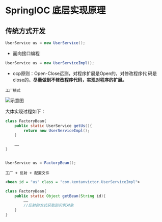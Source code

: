 # SpringIOC 底层实现原理

## 传统方式开发

```java
UserService us = new UserService();
```

+ 面向接口编程

```java
UserService us = new UserServiceImpl();
```

+ ocp原则：Open-Close远测，对程序扩展是Open的，对修改程序代 码是close的。**尽量做到不修改程序代码，实现对程序的扩展。**

`工厂模式`

![示意图](https://img2020.cnblogs.com/blog/1410558/202103/1410558-20210306175200448-286289027.png)

大体实现过程如下：

```java
class FactoryBean{
    public static UserService getUs(){
        return new UserServiceImpl();
    }

    ……
}


UserService us = FactoryBean();
``` 

`工厂 + 反射 + 配置文件`

```xml
<bean id = "us" class = "com.kentanvictor.UserServiceImpl">
```

```java
class FactoryBean{
    public static Object getBean(String id){
        ……
        //反射的方式获取到实例对象
    }
}
```